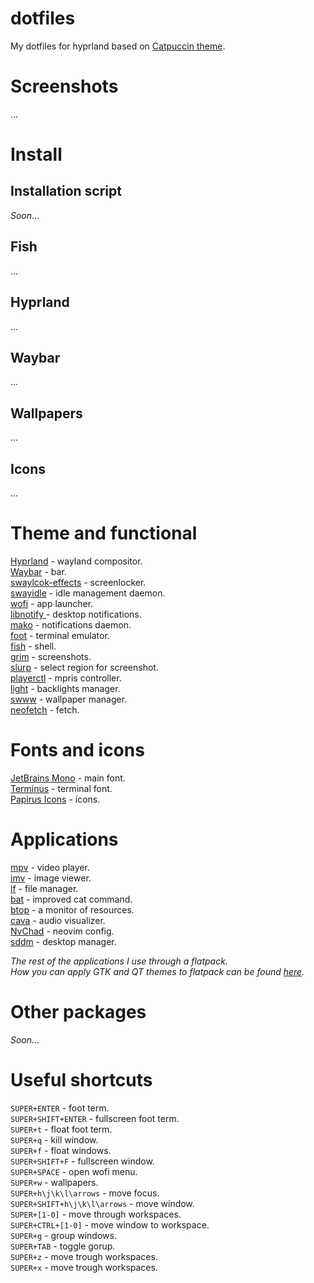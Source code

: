 # dotfiles
My dotfiles for hyprland based on [Catpuccin theme](https://github.com/catppuccin/catppuccin).

# Screenshots
...
# Install

## Installation script
*Soon*...

## Fish
...

## Hyprland
...

## Waybar
...

## Wallpapers
...

## Icons
...

# Theme and functional
[Hyprland](https://github.com/hyprwm/Hyprland) - wayland compositor.\
[Waybar](https://github.com/Alexays/Waybar) - bar.\
[swaylcok-effects](https://github.com/mortie/swaylock-effects) - screenlocker.\
[swayidle](https://github.com/swaywm/swayidle) - idle management daemon.\
[wofi](https://hg.sr.ht/~scoopta/wofi) - app launcher.\
[libnotify ](https://gitlab.gnome.org/GNOME/libnotify) - desktop notifications.\
[mako](https://github.com/emersion/mako) - notifications daemon.\
[foot](https://codeberg.org/dnkl/foot) - terminal emulator.\
[fish](https://github.com/fish-shell/fish-shell) - shell.\
[grim](https://git.sr.ht/~emersion/grim) - screenshots.\
[slurp](https://github.com/emersion/slurp) - select region for screenshot.\
[playerctl](https://github.com/altdesktop/playerctl) - mpris controller.\
[light](https://github.com/haikarainen/light) - backlights  manager.\
[swww](https://github.com/Horus645/swww) - wallpaper manager.\
[neofetch](https://github.com/dylanaraps/neofetch) - fetch.

# Fonts and icons
[JetBrains Mono](https://www.jetbrains.com/lp/mono/) - main font.\
[Terminus](https://terminus-font.sourceforge.net/) - terminal font.\
[Papirus Icons](https://github.com/PapirusDevelopmentTeam/papirus-icon-theme) - icons.

# Applications
[mpv](https://github.com/mpv-player/mpv) - video player.\
[imv](https://sr.ht/~exec64/imv/) - image viewer.\
[lf](https://github.com/gokcehan/lf) - file manager.\
[bat](https://github.com/sharkdp/bat) - improved cat command.\
[btop](https://github.com/aristocratos/btop) - a monitor of resources.\
[cava](https://github.com/karlstav/cava) - audio visualizer.\
[NvChad](https://github.com/NvChad/NvChad) - neovim config.\
[sddm](https://github.com/sddm/sddm/) - desktop manager.

*The rest of the applications I use through a flatpack.*\
*How you can apply GTK and QT themes to flatpack can be found [here](https://itsfoss.com/flatpak-app-apply-theme/).*


# Other packages
*Soon...*

# Useful shortcuts
`SUPER+ENTER` - foot term.\
`SUPER+SHIFT+ENTER` - fullscreen foot term.\
`SUPER+t` - float foot term.\
`SUPER+q` - kill window.\
`SUPER+f` - float windows.\
`SUPER+SHIFT+F` - fullscreen window.\
`SUPER+SPACE` - open wofi menu.\
`SUPER+w` - wallpapers.\
`SUPER+h\j\k\l\arrows` - move focus.\
`SUPER+SHIFT+h\j\k\l\arrows` - move window.\
`SUPER+[1-0]` - move through workspaces.\
`SUPER+CTRL+[1-0]` - move window to workspace.\
`SUPER+g` - group windows.\
`SUPER+TAB` - toggle gorup.\
`SUPER+z` - move trough workspaces.\
`SUPER+x` - move trough workspaces.
